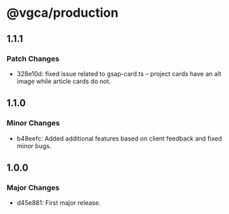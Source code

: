 # @vgca/production

## 1.1.1

### Patch Changes

- 328e10d: fixed issue related to gsap-card.ts – project cards have an alt image while article cards do not.

## 1.1.0

### Minor Changes

- b48eefc: Added additional features based on client feedback and fixed minor bugs.

## 1.0.0

### Major Changes

- d45e881: First major release.
